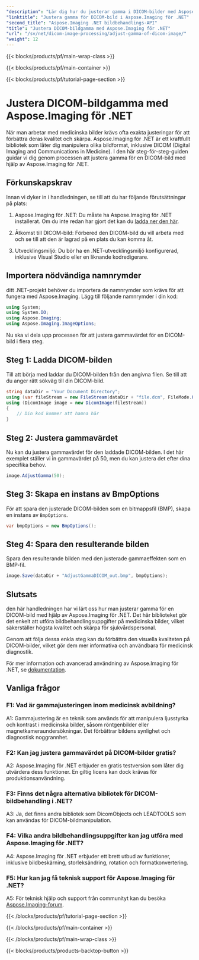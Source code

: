 ```yaml
---
"description": "Lär dig hur du justerar gamma i DICOM-bilder med Aspose.Imaging för .NET. Förbättra medicinsk bildkvalitet med enkla steg."
"linktitle": "Justera gamma för DICOM-bild i Aspose.Imaging för .NET"
"second_title": "Aspose.Imaging .NET bildbehandlings-API"
"title": "Justera DICOM-bildgamma med Aspose.Imaging för .NET"
"url": "/sv/net/dicom-image-processing/adjust-gamma-of-dicom-image/"
"weight": 12
---
```


{{< blocks/products/pf/main-wrap-class >}}

{{< blocks/products/pf/main-container >}}

{{< blocks/products/pf/tutorial-page-section >}}

# Justera DICOM-bildgamma med Aspose.Imaging för .NET

När man arbetar med medicinska bilder krävs ofta exakta justeringar för att förbättra deras kvalitet och skärpa. Aspose.Imaging för .NET är ett kraftfullt bibliotek som låter dig manipulera olika bildformat, inklusive DICOM (Digital Imaging and Communications in Medicine). I den här steg-för-steg-guiden guidar vi dig genom processen att justera gamma för en DICOM-bild med hjälp av Aspose.Imaging för .NET.

## Förkunskapskrav

Innan vi dyker in i handledningen, se till att du har följande förutsättningar på plats:

1. Aspose.Imaging för .NET: Du måste ha Aspose.Imaging för .NET installerat. Om du inte redan har gjort det kan du [ladda ner den här](https://releases.aspose.com/imaging/net/).

2. Åtkomst till DICOM-bild: Förbered den DICOM-bild du vill arbeta med och se till att den är lagrad på en plats du kan komma åt.

3. Utvecklingsmiljö: Du bör ha en .NET-utvecklingsmiljö konfigurerad, inklusive Visual Studio eller en liknande kodredigerare.

## Importera nödvändiga namnrymder

ditt .NET-projekt behöver du importera de namnrymder som krävs för att fungera med Aspose.Imaging. Lägg till följande namnrymder i din kod:

```csharp
using System;
using System.IO;
using Aspose.Imaging;
using Aspose.Imaging.ImageOptions;
```

Nu ska vi dela upp processen för att justera gammavärdet för en DICOM-bild i flera steg.

## Steg 1: Ladda DICOM-bilden

Till att börja med laddar du DICOM-bilden från den angivna filen. Se till att du anger rätt sökväg till din DICOM-bild.

```csharp
string dataDir = "Your Document Directory";
using (var fileStream = new FileStream(dataDir + "file.dcm", FileMode.Open, FileAccess.Read))
using (DicomImage image = new DicomImage(fileStream))
{
    // Din kod kommer att hamna här
}
```

## Steg 2: Justera gammavärdet

Nu kan du justera gammavärdet för den laddade DICOM-bilden. I det här exemplet ställer vi in gammavärdet på 50, men du kan justera det efter dina specifika behov.

```csharp
image.AdjustGamma(50);
```

## Steg 3: Skapa en instans av BmpOptions

För att spara den justerade DICOM-bilden som en bitmappsfil (BMP), skapa en instans av `BmpOptions`.

```csharp
var bmpOptions = new BmpOptions();
```

## Steg 4: Spara den resulterande bilden

Spara den resulterande bilden med den justerade gammaeffekten som en BMP-fil.

```csharp
image.Save(dataDir + "AdjustGammaDICOM_out.bmp", bmpOptions);
```

## Slutsats

den här handledningen har vi lärt oss hur man justerar gamma för en DICOM-bild med hjälp av Aspose.Imaging för .NET. Det här biblioteket gör det enkelt att utföra bildbehandlingsuppgifter på medicinska bilder, vilket säkerställer högsta kvalitet och skärpa för sjukvårdspersonal.

Genom att följa dessa enkla steg kan du förbättra den visuella kvaliteten på DICOM-bilder, vilket gör dem mer informativa och användbara för medicinsk diagnostik.

För mer information och avancerad användning av Aspose.Imaging för .NET, se [dokumentation](https://reference.aspose.com/imaging/net/).

## Vanliga frågor

### F1: Vad är gammajusteringen inom medicinsk avbildning?

A1: Gammajustering är en teknik som används för att manipulera ljusstyrka och kontrast i medicinska bilder, såsom röntgenbilder eller magnetkameraundersökningar. Det förbättrar bildens synlighet och diagnostisk noggrannhet.

### F2: Kan jag justera gammavärdet på DICOM-bilder gratis?

A2: Aspose.Imaging för .NET erbjuder en gratis testversion som låter dig utvärdera dess funktioner. En giltig licens kan dock krävas för produktionsanvändning.

### F3: Finns det några alternativa bibliotek för DICOM-bildbehandling i .NET?

A3: Ja, det finns andra bibliotek som DicomObjects och LEADTOOLS som kan användas för DICOM-bildmanipulation.

### F4: Vilka andra bildbehandlingsuppgifter kan jag utföra med Aspose.Imaging för .NET?

A4: Aspose.Imaging för .NET erbjuder ett brett utbud av funktioner, inklusive bildbeskärning, storleksändring, rotation och formatkonvertering.

### F5: Hur kan jag få teknisk support för Aspose.Imaging för .NET?

A5: För teknisk hjälp och support från communityt kan du besöka [Aspose.Imaging-forum](https://forum.aspose.com/).

{{< /blocks/products/pf/tutorial-page-section >}}

{{< /blocks/products/pf/main-container >}}

{{< /blocks/products/pf/main-wrap-class >}}

{{< blocks/products/products-backtop-button >}}